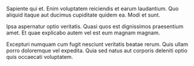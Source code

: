 Sapiente qui et. Enim voluptatem reiciendis et earum laudantium. Quo aliquid itaque aut ducimus cupiditate quidem ea. Modi et sunt.
 Ipsa aspernatur optio veritatis. Quasi quos est dignissimos praesentium amet. Et quae explicabo autem vel est eum magnam magnam.
 Excepturi numquam cum fugit nesciunt veritatis beatae rerum. Quis ullam porro doloremque vel expedita. Quia sed natus aut corporis deleniti optio quis occaecati voluptatem.